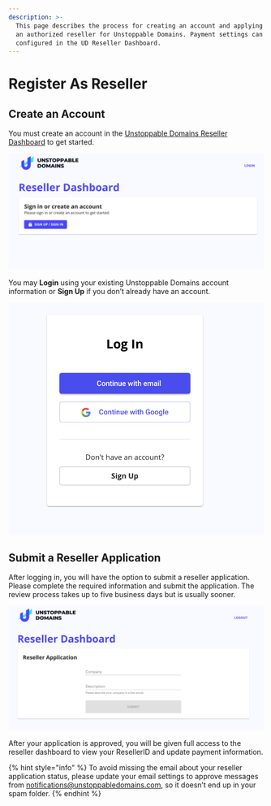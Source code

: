 ```yaml
---
description: >-
  This page describes the process for creating an account and applying to become
  an authorized reseller for Unstoppable Domains. Payment settings can then be
  configured in the UD Reseller Dashboard.
---
```


# Register As Reseller

## Create an Account

You must create an account in the [Unstoppable Domains Reseller Dashboard](https://unstoppabledomains.com/resellers) to get started.

![Sign-up page for creating a new reseller account](../../../.gitbook/assets/0.png)

You may **Login** using your existing Unstoppable Domains account information or **Sign Up** if you don’t already have an account.

![Login or sign-up options for new resellers](../../../.gitbook/assets/1.png)

## Submit a Reseller Application

After logging in, you will have the option to submit a reseller application. Please complete the required information and submit the application. The review process takes up to five business days but is usually sooner.

![Reseller application form](../../../.gitbook/assets/3.png)

After your application is approved, you will be given full access to the reseller dashboard to view your ResellerID and update payment information.

{% hint style="info" %}
To avoid missing the email about your reseller application status, please update your email settings to approve messages from [notifications@unstoppabledomains.com](mailto:notifications@unstoppabledomains.com), so it doesn’t end up in your spam folder.
{% endhint %}
